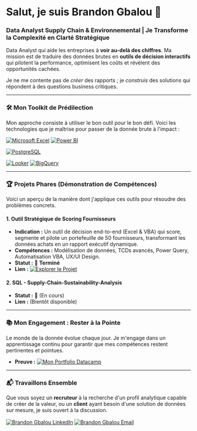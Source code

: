 # Salut, je suis Brandon Gbalou 👋
### Data Analyst Supply Chain & Environnemental | Je Transforme la Complexité en Clarté Stratégique

Data Analyst qui aide les entreprises à **voir au-delà des chiffres**. Ma mission est de traduire des données brutes en **outils de décision interactifs** qui pilotent la performance, optimisent les coûts et révèlent des opportunités cachées.

Je ne me contente pas de *créer* des rapports ; je *construis* des solutions qui répondent à des questions business critiques.

---

### 🛠️ Mon Toolkit de Prédilection

Mon approche consiste à utiliser le bon outil pour le bon défi. Voici les technologies que je maîtrise pour passer de la donnée brute à l'impact :

<p align="left">
  <a href="#"><img alt="Microsoft Excel" src="https://img.shields.io/badge/Microsoft_Excel-1D6F42?style=for-the-badge&logo=microsoftexcel&logoColor=white"></a>
  <a href="#"><img alt="Power BI" src="https://img.shields.io/badge/Power_BI-F2C811?style=for-the-badge&logo=powerbi&logoColor=black"></a>
 
  <a href="#"><img alt="PostgreSQL" src="https://img.shields.io/badge/PostgreSQL-336791?style=for-the-badge&logo=postgresql&logoColor=white"></a>
 
  <a href="#"><img alt="Looker" src="https://img.shields.io/badge/Looker-4285F4?style=for-the-badge&logo=looker&logoColor=white"></a>
  <a href="#"><img alt="BigQuery" src="https://img.shields.io/badge/Google_BigQuery-4285F4?style=for-the-badge&logo=googlebigquery&logoColor=white"></a>
</p>

---

### 🏆 Projets Phares (Démonstration de Compétences)

Voici un aperçu de la manière dont j'applique ces outils pour résoudre des problèmes concrets.

#### 1. Outil Stratégique de Scoring Fournisseurs
* **Indication :** Un outil de décision end-to-end (Excel & VBA) qui score, segmente et pilote un portefeuille de 50 fournisseurs, transformant les données achats en un rapport exécutif dynamique.
* **Compétences :** Modélisation de données, TCDs avancés, Power Query, Automatisation VBA, UX/UI Design.
* **Statut :** 🚀 **Terminé**
* **Lien :** [![Explorer le Projet](https://img.shields.io/badge/Explorer_le_Projet-5865F2?style=for-the-badge&logo=github&logoColor=white)](https://github.com/Brandon07-Gb/Projet-Scoring-Fournisseurs-Excel)

#### 2. SQL - Supply-Chain-Sustainability-Analysis
* **Statut :** 🚧 (En cours)
* **Lien :** (Bientôt disponible)

---

### 📚 Mon Engagement : Rester à la Pointe

Le monde de la donnée évolue chaque jour. Je m'engage dans un apprentissage continu pour garantir que mes compétences restent pertinentes et pointues.

* **Preuve :** [![Mon Portfolio Datacamp](https://img.shields.io/badge/Mon_Portfolio_Datacamp-05192D?style=for-the-badge&logo=datacamp&logoColor=65FF8F)](https://www.datacamp.com/portfolio/brandongbalou07)

---

### 📬 Travaillons Ensemble

Que vous soyez un **recruteur** à la recherche d'un profil analytique capable de créer de la valeur, ou un **client** ayant besoin d'une solution de données sur mesure, je suis ouvert à la discussion.

<p align="left">
<a href="https://www.linkedin.com/in/brandon-gbalou/" target="blank"><img align="center" src="https://img.shields.io/badge/LinkedIn-0077B5?style=for-the-badge&logo=linkedin&logoColor=white" alt="Brandon Gbalou LinkedIn" /></a>
<a href="mailto:brandongbalou07@gmail.com" target="blank"><img align="center" src="https://img.shields.io/badge/Gmail-D14836?style=for-the-badge&logo=gmail&logoColor=white" alt="Brandon Gbalou Email" /></a>
</p>
